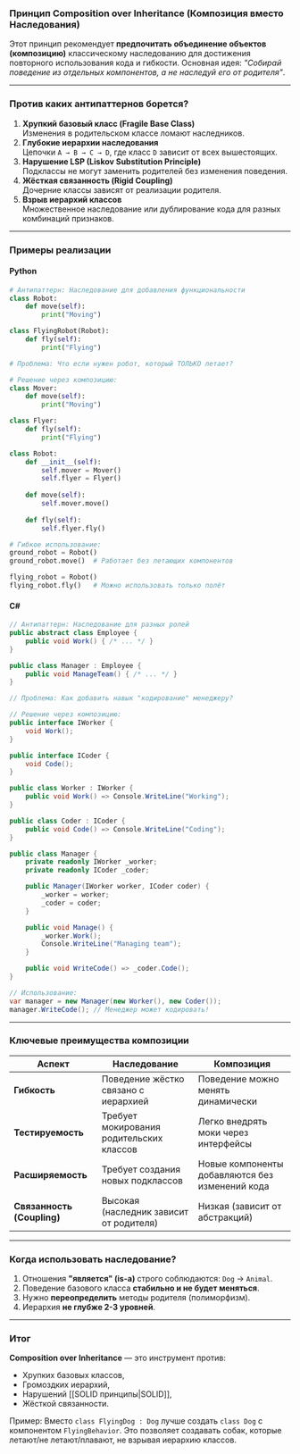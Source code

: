 ### Принцип **Composition over Inheritance** (Композиция вместо Наследования)
Этот принцип рекомендует **предпочитать объединение объектов (композицию)** классическому наследованию для достижения повторного использования кода и гибкости. Основная идея: *"Собирай поведение из отдельных компонентов, а не наследуй его от родителя"*.

---

### **Против каких антипаттернов борется?**
1. **Хрупкий базовый класс (Fragile Base Class)**  
   Изменения в родительском классе ломают наследников.
2. **Глубокие иерархии наследования**  
   Цепочки `A → B → C → D`, где класс `D` зависит от всех вышестоящих.
3. **Нарушение LSP (Liskov Substitution Principle)**  
   Подклассы не могут заменить родителей без изменения поведения.
4. **Жёсткая связанность (Rigid Coupling)**  
   Дочерние классы зависят от реализации родителя.
5. **Взрыв иерархий классов**  
   Множественное наследование или дублирование кода для разных комбинаций признаков.

---

### Примеры реализации

#### **Python**
```python
# Антипаттерн: Наследование для добавления функциональности
class Robot:
    def move(self): 
        print("Moving")

class FlyingRobot(Robot):
    def fly(self): 
        print("Flying")

# Проблема: Что если нужен робот, который ТОЛЬКО летает? 

# Решение через композицию:
class Mover:
    def move(self): 
        print("Moving")

class Flyer:
    def fly(self): 
        print("Flying")

class Robot:
    def __init__(self):
        self.mover = Mover()
        self.flyer = Flyer()
    
    def move(self):
        self.mover.move()
    
    def fly(self):
        self.flyer.fly()

# Гибкое использование:
ground_robot = Robot()
ground_robot.move()  # Работает без летающих компонентов

flying_robot = Robot()
flying_robot.fly()   # Можно использовать только полёт
```

#### **C#**
```csharp
// Антипаттерн: Наследование для разных ролей
public abstract class Employee {
    public void Work() { /* ... */ }
}

public class Manager : Employee { 
    public void ManageTeam() { /* ... */ } 
}

// Проблема: Как добавить навык "кодирование" менеджеру?

// Решение через композицию:
public interface IWorker {
    void Work();
}

public interface ICoder {
    void Code();
}

public class Worker : IWorker {
    public void Work() => Console.WriteLine("Working");
}

public class Coder : ICoder {
    public void Code() => Console.WriteLine("Coding");
}

public class Manager {
    private readonly IWorker _worker;
    private readonly ICoder _coder;

    public Manager(IWorker worker, ICoder coder) {
        _worker = worker;
        _coder = coder;
    }

    public void Manage() {
        _worker.Work();
        Console.WriteLine("Managing team");
    }

    public void WriteCode() => _coder.Code();
}

// Использование:
var manager = new Manager(new Worker(), new Coder());
manager.WriteCode(); // Менеджер может кодировать!
```

---

### **Ключевые преимущества композиции**
| Аспект                | Наследование                                  | Композиция                                     |
|-----------------------|-----------------------------------------------|------------------------------------------------|
| **Гибкость**          | Поведение жёстко связано с иерархией          | Поведение можно менять динамически             |
| **Тестируемость**     | Требует мокирования родительских классов      | Легко внедрять моки через интерфейсы           |
| **Расширяемость**     | Требует создания новых подклассов             | Новые компоненты добавляются без изменений кода |
| **Связанность (Coupling)** | Высокая (наследник зависит от родителя) | Низкая (зависит от абстракций)               |

---

### **Когда использовать наследование?**
1. Отношения **"является" (is-a)** строго соблюдаются: `Dog` → `Animal`.
2. Поведение базового класса **стабильно и не будет меняться**.
3. Нужно **переопределить** методы родителя (полиморфизм).
4. Иерархия **не глубже 2-3 уровней**.

---

### **Итог**
**Composition over Inheritance** — это инструмент против:
- Хрупких базовых классов,
- Громоздких иерархий,
- Нарушений [[SOLID принципы|SOLID]],
- Жёсткой связанности.

Пример: Вместо `class FlyingDog : Dog` лучше создать `class Dog` с компонентом `FlyingBehavior`. Это позволяет создавать собак, которые летают/не летают/плавают, не взрывая иерархию классов.